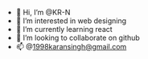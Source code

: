 - 👋 Hi, I’m @KR-N
- 👀 I’m interested in web designing
- 🌱 I’m currently learning react
- 💞️ I’m looking to collaborate on github
- 📫 @1998karansingh@gmail.com

<!---
KR-N/KR-N is a ✨ special ✨ repository because its `README.md` (this file) appears on your GitHub profile.
You can click the Preview link to take a look at your changes.
--->
